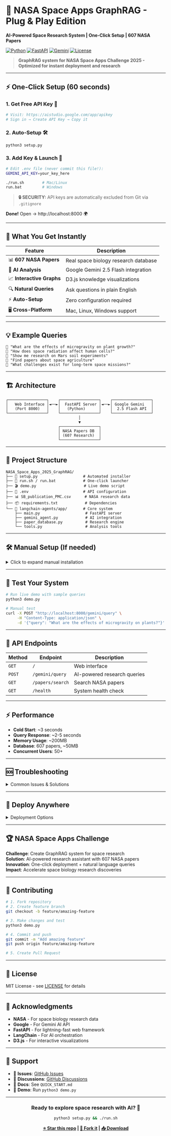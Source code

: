 # 🚀 NASA Space Apps GraphRAG - Plug & Play Edition

**AI-Powered Space Research System | One-Click Setup | 607 NASA Papers**

[![Python](https://img.shields.io/badge/Python-3.8+-blue)](https://python.org)
[![FastAPI](https://img.shields.io/badge/FastAPI-Latest-green)](https://fastapi.tiangolo.com)
[![Gemini](https://img.shields.io/badge/Google-Gemini%202.5%20Flash-orange)](https://ai.google.dev)
[![License](https://img.shields.io/badge/License-MIT-yellow)](LICENSE)

> **GraphRAG system for NASA Space Apps Challenge 2025 - Optimized for instant deployment and research**

---

## ⚡ **One-Click Setup** (60 seconds)

### 1. **Get Free API Key** 🔑
```bash
# Visit: https://aistudio.google.com/app/apikey
# Sign in → Create API Key → Copy it
```

### 2. **Auto-Setup** 🛠️
```bash
python3 setup.py
```

### 3. **Add Key & Launch** 🚀
```bash
# Edit .env file (never commit this file!): 
GEMINI_API_KEY=your_key_here

./run.sh        # Mac/Linux  
run.bat         # Windows
```

> **🔒 SECURITY:** API keys are automatically excluded from Git via `.gitignore`

**Done!** Open → http://localhost:8000 🌍

---

## 🎯 **What You Get Instantly**

| Feature | Description |
|---------|------------|
| 📊 **607 NASA Papers** | Real space biology research database |
| 🤖 **AI Analysis** | Google Gemini 2.5 Flash integration |
| 📈 **Interactive Graphs** | D3.js knowledge visualizations |
| 🔍 **Natural Queries** | Ask questions in plain English |
| ⚡ **Auto-Setup** | Zero configuration required |
| 🖥️ **Cross-Platform** | Mac, Linux, Windows support |

---

## 💡 **Example Queries**

```
🌱 "What are the effects of microgravity on plant growth?"
🧬 "How does space radiation affect human cells?"  
🔬 "Show me research on Mars soil experiments"
🌾 "Find papers about space agriculture"
🚀 "What challenges exist for long-term space missions?"
```

---

## 🏗️ **Architecture**

```
┌─────────────────┐    ┌─────────────────┐    ┌─────────────────┐
│   Web Interface │◄──►│  FastAPI Server │◄──►│ Google Gemini   │
│   (Port 8000)   │    │   (Python)      │    │  2.5 Flash API  │
└─────────────────┘    └─────────────────┘    └─────────────────┘
                                │
                                ▼
                       ┌─────────────────┐
                       │ NASA Papers DB  │
                       │ (607 Research)  │
                       └─────────────────┘
```

---

## 📂 **Project Structure**

```
NASA_Space_Apps_2025_GraphRAG/
├── 🔧 setup.py                    # Automated installer
├── 🚀 run.sh / run.bat            # One-click launcher  
├── 🎬 demo.py                     # Live demo script
├── 🔑 .env                        # API configuration
├── 📊 SB_publication_PMC.csv      # NASA research data
├── 📦 requirements.txt            # Dependencies
└── 🧠 langchain-agents/app/       # Core system
    ├── main.py                    # FastAPI server
    ├── gemini_agent.py            # AI integration
    ├── paper_database.py          # Research engine
    └── tools.py                   # Analysis tools
```

---

## 🛠️ **Manual Setup** (If needed)

<details>
<summary>Click to expand manual installation</summary>

```bash
# 1. Clone repository
git clone <your-repo-url>
cd NASA_Space_Apps_2025_GraphRAG

# 2. Create virtual environment
python3 -m venv .venv

# 3. Activate environment
source .venv/bin/activate  # Mac/Linux
.venv\Scripts\activate     # Windows

# 4. Install dependencies  
pip install -r requirements.txt

# 5. Configure API key
cp .env.example .env
# Edit .env: GEMINI_API_KEY=your_key

# 6. Start server
cd langchain-agents
uvicorn app.main:app --host 0.0.0.0 --port 8000 --reload
```

</details>

---

## 🧪 **Test Your System**

```bash
# Run live demo with sample queries
python3 demo.py

# Manual test
curl -X POST "http://localhost:8000/gemini/query" \
     -H "Content-Type: application/json" \
     -d '{"query": "What are the effects of microgravity on plants?"}'
```

---

## 🔧 **API Endpoints**

| Method | Endpoint | Description |
|--------|----------|-------------|
| `GET` | `/` | Web interface |
| `POST` | `/gemini/query` | AI-powered research queries |
| `GET` | `/papers/search` | Search NASA papers |
| `GET` | `/health` | System health check |

---

## ⚡ **Performance**

- **Cold Start**: ~3 seconds
- **Query Response**: ~2-5 seconds  
- **Memory Usage**: ~200MB
- **Database**: 607 papers, ~50MB
- **Concurrent Users**: 50+

---

## 🆘 **Troubleshooting**

<details>
<summary>Common Issues & Solutions</summary>

**🔴 Server won't start**
```bash
# Check port availability
lsof -i :8000              # Mac/Linux
netstat -ano | find ":8000" # Windows

# Kill conflicting processes
pkill -f uvicorn           # Mac/Linux
```

**🔴 API key errors**
```bash
# Check .env format (no spaces around =)
GEMINI_API_KEY=your_key_here

# Verify key at: https://aistudio.google.com/
# Restart server after changes
```

**🔴 Dependencies missing**
```bash
source .venv/bin/activate
pip install -r requirements.txt --upgrade
```

**🔴 Papers not loading**
```bash
# Ensure CSV file exists
ls -la SB_publication_PMC.csv

# Check file permissions
chmod 644 SB_publication_PMC.csv
```

</details>

---

## 🚀 **Deploy Anywhere**

<details>
<summary>Deployment Options</summary>

### **Local Development**
```bash
./run.sh  # Instant local setup
```

### **Docker** 🐳
```dockerfile
FROM python:3.11-slim
COPY . /app
WORKDIR /app
RUN pip install -r requirements.txt
EXPOSE 8000
CMD ["uvicorn", "langchain-agents.app.main:app", "--host", "0.0.0.0"]
```

### **Cloud Platforms** ☁️
- **Vercel**: `vercel.json` included
- **Heroku**: Add `Procfile` 
- **Railway**: Direct deployment
- **Render**: Auto-deploy from GitHub

</details>

---

## 🏆 **NASA Space Apps Challenge**

**Challenge**: Create GraphRAG system for space research  
**Solution**: AI-powered research assistant with 607 NASA papers  
**Innovation**: One-click deployment + natural language queries  
**Impact**: Accelerate space biology research discoveries  

---

## 🤝 **Contributing**

```bash
# 1. Fork repository
# 2. Create feature branch
git checkout -b feature/amazing-feature

# 3. Make changes and test
python3 demo.py

# 4. Commit and push
git commit -m "Add amazing feature"
git push origin feature/amazing-feature

# 5. Create Pull Request
```

---

## 📜 **License**

MIT License - see [LICENSE](LICENSE) for details

---

## 🌟 **Acknowledgments**

- **NASA** - For space biology research data
- **Google** - For Gemini AI API
- **FastAPI** - For lightning-fast web framework
- **LangChain** - For AI orchestration
- **D3.js** - For interactive visualizations

---

## 📧 **Support**

- 🐛 **Issues**: [GitHub Issues](../../issues)
- 💬 **Discussions**: [GitHub Discussions](../../discussions)  
- 📖 **Docs**: See `QUICK_START.md`
- 🎥 **Demo**: Run `python3 demo.py`

---

<div align="center">

### **Ready to explore space research with AI?** 🚀

```bash
python3 setup.py && ./run.sh
```

**[⭐ Star this repo](../../stargazers) | [🔀 Fork it](../../fork) | [📥 Download](../../archive/main.zip)**

</div>

